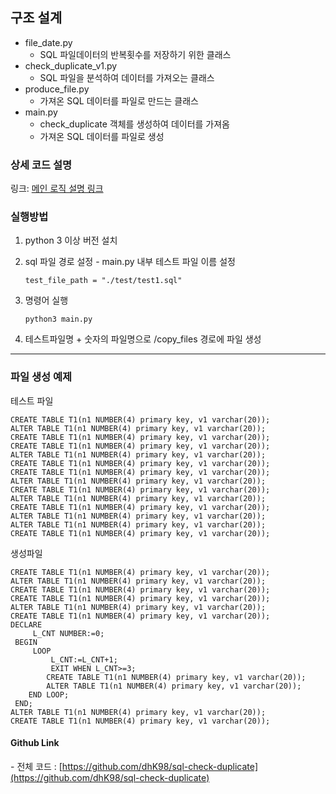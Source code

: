 ## 구조 설계

-   file\_date.py
    -   SQL 파일데이터의 반복횟수를 저장하기 위한 클래스
-   check\_duplicate\_v1.py
    -   SQL 파일을 분석하여 데이터를 가져오는 클래스
-   produce\_file.py
    -   가져온 SQL 데이터를 파일로 만드는 클래스
-   main.py
    -   check\_duplicate 객체를 생성하여 데이터를 가져옴
    -   가져온 SQL 데이터를 파일로 생성

### 상세 코드 설명
링크: [메인 로직 설명 링크](https://5virak.tistory.com/16)


### 실행방법

1.  python 3 이상 버전 설치
2.  sql 파일 경로 설정 - main.py 내부 테스트 파일 이름 설정
    
    ```
    test_file_path = "./test/test1.sql"
    ```
    
3.  명령어 실행
    
    ```
    python3 main.py
    ```
    
4.  테스트파일명 + 숫자의 파일명으로 /copy\_files 경로에 파일 생성

---

### 파일 생성 예제

테스트 파일

```
CREATE TABLE T1(n1 NUMBER(4) primary key, v1 varchar(20));
ALTER TABLE T1(n1 NUMBER(4) primary key, v1 varchar(20));
CREATE TABLE T1(n1 NUMBER(4) primary key, v1 varchar(20));
CREATE TABLE T1(n1 NUMBER(4) primary key, v1 varchar(20));
ALTER TABLE T1(n1 NUMBER(4) primary key, v1 varchar(20));
CREATE TABLE T1(n1 NUMBER(4) primary key, v1 varchar(20));
CREATE TABLE T1(n1 NUMBER(4) primary key, v1 varchar(20));
ALTER TABLE T1(n1 NUMBER(4) primary key, v1 varchar(20));
CREATE TABLE T1(n1 NUMBER(4) primary key, v1 varchar(20));
ALTER TABLE T1(n1 NUMBER(4) primary key, v1 varchar(20));
CREATE TABLE T1(n1 NUMBER(4) primary key, v1 varchar(20));
ALTER TABLE T1(n1 NUMBER(4) primary key, v1 varchar(20));
ALTER TABLE T1(n1 NUMBER(4) primary key, v1 varchar(20));
CREATE TABLE T1(n1 NUMBER(4) primary key, v1 varchar(20));
```

생성파일

```
CREATE TABLE T1(n1 NUMBER(4) primary key, v1 varchar(20));
ALTER TABLE T1(n1 NUMBER(4) primary key, v1 varchar(20));
CREATE TABLE T1(n1 NUMBER(4) primary key, v1 varchar(20));
CREATE TABLE T1(n1 NUMBER(4) primary key, v1 varchar(20));
ALTER TABLE T1(n1 NUMBER(4) primary key, v1 varchar(20));
CREATE TABLE T1(n1 NUMBER(4) primary key, v1 varchar(20));
DECLARE
     L_CNT NUMBER:=0;
 BEGIN
     LOOP
         L_CNT:=L_CNT+1;
         EXIT WHEN L_CNT>=3;
        CREATE TABLE T1(n1 NUMBER(4) primary key, v1 varchar(20));
        ALTER TABLE T1(n1 NUMBER(4) primary key, v1 varchar(20));
    END LOOP;
 END;
ALTER TABLE T1(n1 NUMBER(4) primary key, v1 varchar(20));
CREATE TABLE T1(n1 NUMBER(4) primary key, v1 varchar(20));
```

#### Github Link

\- 전체 코드 : [https://github.com/dhK98/sql-check-duplicate](https://github.com/dhK98/sql-check-duplicate)
